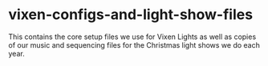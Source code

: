 # vixen-configs-and-light-show-files
This contains the core setup files we use for Vixen Lights as well as copies of our music and sequencing files for the Christmas light shows we do each year.
